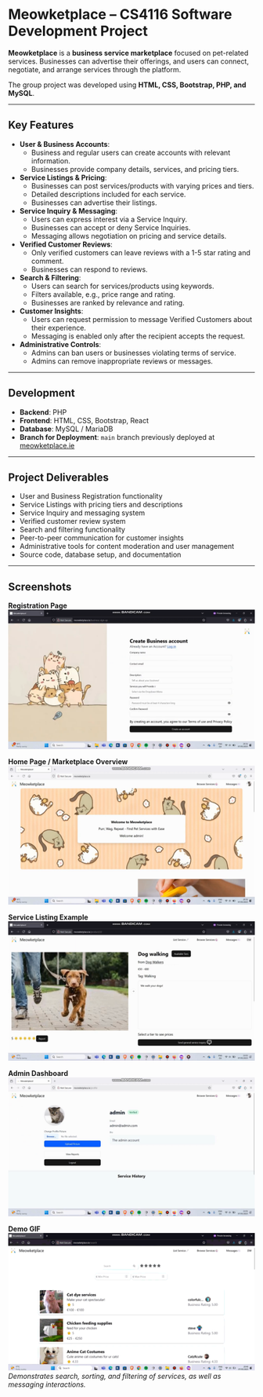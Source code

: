 # Meowketplace – CS4116 Software Development Project

**Meowketplace** is a **business service marketplace** focused on pet-related services. Businesses can advertise their offerings, and users can connect, negotiate, and arrange services through the platform.  

The group project was developed using **HTML, CSS, Bootstrap, PHP, and MySQL**.  

---

## Key Features

- **User & Business Accounts**:  
  - Business and regular users can create accounts with relevant information.  
  - Businesses provide company details, services, and pricing tiers.  
- **Service Listings & Pricing**:  
  - Businesses can post services/products with varying prices and tiers.  
  - Detailed descriptions included for each service.  
  - Businesses can advertise their listings.  
- **Service Inquiry & Messaging**:  
  - Users can express interest via a Service Inquiry.  
  - Businesses can accept or deny Service Inquiries.  
  - Messaging allows negotiation on pricing and service details.  
- **Verified Customer Reviews**:  
  - Only verified customers can leave reviews with a 1-5 star rating and comment.  
  - Businesses can respond to reviews.  
- **Search & Filtering**:  
  - Users can search for services/products using keywords.  
  - Filters available, e.g., price range and rating.  
  - Businesses are ranked by relevance and rating.  
- **Customer Insights**:  
  - Users can request permission to message Verified Customers about their experience.  
  - Messaging is enabled only after the recipient accepts the request.  
- **Administrative Controls**:  
  - Admins can ban users or businesses violating terms of service.  
  - Admins can remove inappropriate reviews or messages.  

---

## Development

- **Backend**: PHP  
- **Frontend**: HTML, CSS, Bootstrap, React  
- **Database**: MySQL / MariaDB  
- **Branch for Deployment**: `main` branch previously deployed at [meowketplace.ie](http://meowketplace.ie)  

---

## Project Deliverables

- User and Business Registration functionality  
- Service Listings with pricing tiers and descriptions  
- Service Inquiry and messaging system  
- Verified customer review system  
- Search and filtering functionality  
- Peer-to-peer communication for customer insights  
- Administrative tools for content moderation and user management  
- Source code, database setup, and documentation  

---

## Screenshots

**Registration Page**  
![Registration Page](images/meowketplace-register-screenshot.png)  

**Home Page / Marketplace Overview**  
![Home Page](images/meowketplace-home-screenshot.png)  

**Service Listing Example**  
![Service Listing](images/meowketplace-service-screenshot.png)  

**Admin Dashboard**  
![Admin Page](images/meowketplace-admin-screenshot.png)  

**Demo GIF**  
![Demo GIF](images/meowketplace.gif)
*Demonstrates search, sorting, and filtering of services, as well as messaging interactions.*
